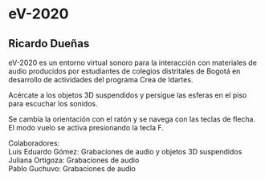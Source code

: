 # eV-2020
<h2>Ricardo Dueñas</h2>

eV-2020 es un entorno virtual sonoro para la interacción con materiales de audio producidos por estudiantes de colegios distritales de Bogotá en desarrollo de actividades del programa Crea de Idartes. 

Acércate a los objetos 3D suspendidos y persigue las esferas en el piso para escuchar los sonidos.

Se cambia la orientación con el ratón y se navega con las teclas de flecha. El modo vuelo se activa presionando la tecla F.



Colaboradores:
</br>Luis Eduardo Gómez: Grabaciones de audio y objetos 3D suspendidos 
</br>Juliana Ortigoza: Grabaciones de audio 
</br>Pablo Guchuvo: Grabaciones de audio
